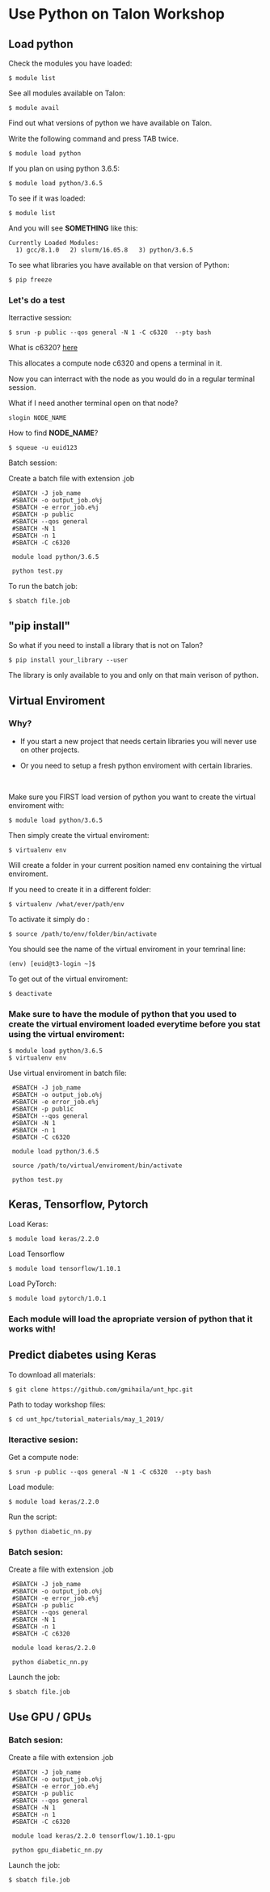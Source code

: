 # Use Python on Talon Workshop



## Load python



Check the modules you have loaded:

```
$ module list
```

See all modules available on Talon:



```
$ module avail
```

Find out what versions of python we have available on Talon.

Write the following command and press TAB twice.

```
$ module load python
```

If you plan on using python 3.6.5:

```
$ module load python/3.6.5
```

To see if it was loaded:

```
$ module list
```

And you will see **SOMETHING** like this:

```
Currently Loaded Modules:
  1) gcc/8.1.0   2) slurm/16.05.8   3) python/3.6.5
```

To see what libraries you have available on that version of Python:

```
$ pip freeze
```

### Let's do a test

Iterractive session:

```
$ srun -p public --qos general -N 1 -C c6320  --pty bash
```
What is c6320? [here](https://hpc.unt.edu/talon-compute-nodes)

This allocates a compute node c6320 and opens a terminal in it.

Now you can interract with the node as you would do in a regular terminal session.

What if I need another terminal open on that node?

```
slogin NODE_NAME
```
How to find **NODE_NAME**?

```
$ squeue -u euid123
```
Batch session:

Create a batch file with extension .job 

```
 #SBATCH -J job_name
 #SBATCH -o output_job.o%j
 #SBATCH -e error_job.e%j
 #SBATCH -p public
 #SBATCH --qos general
 #SBATCH -N 1
 #SBATCH -n 1
 #SBATCH -C c6320

 module load python/3.6.5

 python test.py
```

To run the batch job:

```
$ sbatch file.job
```


## "pip install"

So what if you need to install a library that is not on Talon?

```
$ pip install your_library --user
```
The library is only available to you and only on that main verison of python.



## Virtual Enviroment

### Why? 

* If you start a new project that needs certain libraries you will never use on other projects.

* Or you need to setup a fresh python enviroment with certain libraries.

<br>

Make sure you FIRST load version of python you want to create the virtual enviroment with:

```
$ module load python/3.6.5
```

Then simply create the virtual enviroment:

```
$ virtualenv env
```

Will create a folder in your current position named env containing the virtual enviroment.

If you need to create it in a different folder:

```
$ virtualenv /what/ever/path/env
```

To activate it simply do :

```
$ source /path/to/env/folder/bin/activate
```

You should see the name of the virtual enviroment in your temrinal line:

```
(env) [euid@t3-login ~]$ 
```

To get out of the virtual enviroment:



```
$ deactivate
```

### Make sure to have the module of python that you used to create the virtual enviroment loaded everytime before you stat using the virtual enviroment:

```
$ module load python/3.6.5
$ virtualenv env
```

Use virtual enviroment in batch file:

```
 #SBATCH -J job_name
 #SBATCH -o output_job.o%j
 #SBATCH -e error_job.e%j
 #SBATCH -p public
 #SBATCH --qos general
 #SBATCH -N 1
 #SBATCH -n 1
 #SBATCH -C c6320

 module load python/3.6.5
 
 source /path/to/virtual/enviroment/bin/activate
 
 python test.py
```

## Keras, Tensorflow, Pytorch

Load Keras:

```
$ module load keras/2.2.0
```

Load Tensorflow

```
$ module load tensorflow/1.10.1
```

Load PyTorch:

```
$ module load pytorch/1.0.1
```

### Each module will load the apropriate version of python that it works with!


## Predict diabetes using Keras

To download all materials:

```
$ git clone https://github.com/gmihaila/unt_hpc.git
```

Path to today workshop files:

```
$ cd unt_hpc/tutorial_materials/may_1_2019/
```

### Iteractive sesion:

Get a compute node:

```
$ srun -p public --qos general -N 1 -C c6320  --pty bash
```

Load module:

```
$ module load keras/2.2.0
```

Run the script:

```
$ python diabetic_nn.py
```

### Batch sesion:

Create a file with extension .job

```
 #SBATCH -J job_name
 #SBATCH -o output_job.o%j
 #SBATCH -e error_job.e%j
 #SBATCH -p public
 #SBATCH --qos general
 #SBATCH -N 1
 #SBATCH -n 1
 #SBATCH -C c6320

 module load keras/2.2.0
  
 python diabetic_nn.py
```

Launch the job:



```
$ sbatch file.job
```


## Use GPU / GPUs


### Batch sesion:

Create a file with extension .job

```
 #SBATCH -J job_name
 #SBATCH -o output_job.o%j
 #SBATCH -e error_job.e%j
 #SBATCH -p public
 #SBATCH --qos general
 #SBATCH -N 1
 #SBATCH -n 1
 #SBATCH -C c6320

 module load keras/2.2.0 tensorflow/1.10.1-gpu
  
 python gpu_diabetic_nn.py
```

Launch the job:

```
$ sbatch file.job
```

